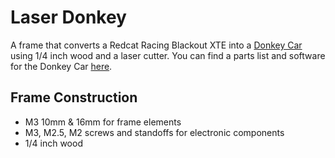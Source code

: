 # Laser Donkey

A frame that converts a  Redcat Racing Blackout XTE into a [Donkey Car](https://www.donkeycar.com/) using 1/4 inch wood and a laser cutter.
You can find a parts list and software for the Donkey Car [here](http://docs.donkeycar.com/guide/build_hardware/).

## Frame Construction

  - M3 10mm & 16mm for frame elements
  - M3, M2.5, M2 screws and standoffs for electronic components
  - 1/4 inch wood

